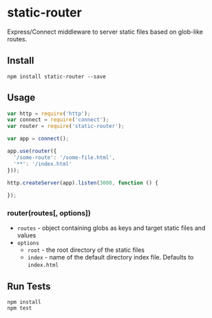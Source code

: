 # static-router

Express/Connect middleware to server static files based on glob-like routes.

## Install

```
npm install static-router --save
```

## Usage

```js
var http = require('http');
var connect = require('connect');
var router = require('static-router');

var app = connect();

app.use(router({
  '/some-route': '/some-file.html',
  '**': '/index.html'
}));

http.createServer(app).listen(3000, function () {
  
});
```

### router(routes[, options])

* `routes` - object containing globs as keys and target static files and values
* `options`
  * `root` - the root directory of the static files
  * `index` - name of the default directory index file. Defaults to `index.html`

## Run Tests

```
npm install
npm test
```
